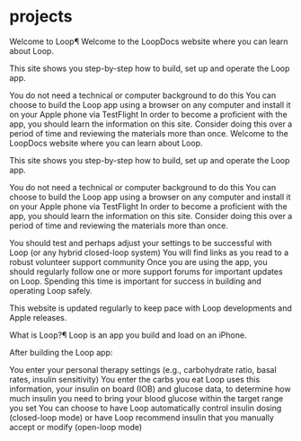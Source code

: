 # projects
Welcome to  Loop¶
Welcome to the  LoopDocs  website where you can learn about  Loop.

This site shows you step-by-step how to build, set up and operate the  Loop  app.

You do not need a technical or computer background to do this
You can choose to build the  Loop  app using a browser on any computer and install it on your Apple phone via  TestFlight 
In order to become a proficient with the app, you should learn the information on this site. Consider doing this over a period of time and reviewing the materials more than once.
Welcome to the  LoopDocs  website where you can learn about  Loop.

This site shows you step-by-step how to build, set up and operate the  Loop  app.

You do not need a technical or computer background to do this
You can choose to build the  Loop  app using a browser on any computer and install it on your Apple phone via  TestFlight 
In order to become a proficient with the app, you should learn the information on this site. Consider doing this over a period of time and reviewing the materials more than once.



You should test and perhaps adjust your settings to be successful with  Loop  (or any hybrid closed-loop system)
You will find links as you read to a robust volunteer support community
Once you are using the app, you should regularly follow one or more support forums for important updates on  Loop. Spending this time is important for success in building and operating  Loop  safely.

This website is updated regularly to keep pace with  Loop  developments and  Apple  releases.

What is  Loop?¶
Loop  is an app you build and load on an iPhone.

After building the  Loop  app:

You enter your personal therapy settings (e.g., carbohydrate ratio, basal rates, insulin sensitivity)
You enter the carbs you eat
Loop  uses this information, your insulin on board (IOB) and glucose data, to determine how much insulin you need to bring your blood glucose within the target range you set
You can choose to have  Loop  automatically control insulin dosing (closed-loop mode) or have  Loop  recommend insulin that you manually accept or modify (open-loop mode)
